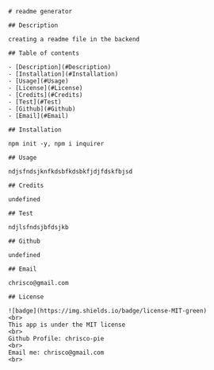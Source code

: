 
        # readme generator

        ## Description

        creating a readme file in the backend

        ## Table of contents

        - [Description](#Description)
        - [Installation](#Installation)
        - [Usage](#Usage)
        - [License](#License)
        - [Credits](#Credits)
        - [Test](#Test)
        - [Github](#Github)
        - [Email](#Email)

        ## Installation

        npm init -y, npm i inquirer

        ## Usage

        ndjsfndsjknfkdsbfkdsbkfjdjfdskfbjsd

        ## Credits

        undefined

        ## Test

        ndjlsfndsjbfdsjkb

        ## Github

        undefined

        ## Email

        chrisco@gmail.com

        ## License

        ![badge](https://img.shields.io/badge/license-MIT-green)
        <br>
        This app is under the MIT license
        <br>
        Github Profile: chrisco-pie
        <br>
        Email me: chrisco@gmail.com
        <br>
    
